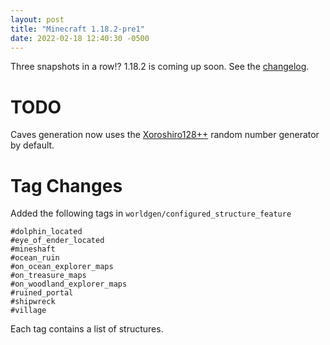 ```yaml
---
layout: post
title: "Minecraft 1.18.2-pre1"
date: 2022-02-18 12:40:30 -0500
---
```


Three snapshots in a row!? 1.18.2 is coming up soon. See the [changelog](https://www.minecraft.net/en-us/article/minecraft-1-18-2-pre-release-1).

# TODO

Caves generation now uses the [Xoroshiro128++](https://prng.di.unimi.it/soshiro128plusplus.c) random number generator by default.

# Tag Changes

Added the following tags in  `worldgen/configured_structure_feature`
```
#dolphin_located
#eye_of_ender_located
#mineshaft
#ocean_ruin
#on_ocean_explorer_maps
#on_treasure_maps
#on_woodland_explorer_maps
#ruined_portal
#shipwreck
#village
```
Each tag contains a list of structures.

